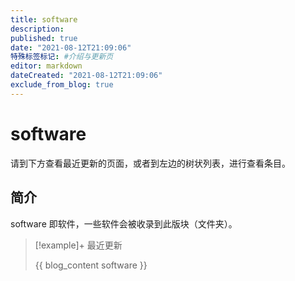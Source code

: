 ```yaml
---
title: software
description:
published: true
date: "2021-08-12T21:09:06"
特殊标签标记: #介绍与更新页
editor: markdown
dateCreated: "2021-08-12T21:09:06"
exclude_from_blog: true
---
```


# software

请到下方查看最近更新的页面，或者到左边的树状列表，进行查看条目。

## 简介

software 即软件，一些软件会被收录到此版块（文件夹）。

> [!example]+ 最近更新
>
> {{ blog_content software }}
